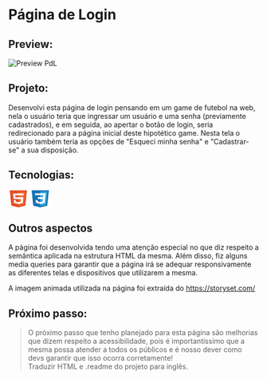 # Página de Login
## Preview:
![Preview PdL](https://user-images.githubusercontent.com/97669160/163235244-661af509-27da-46b3-b497-82bd905e127c.PNG)

## Projeto:
Desenvolvi esta página de login pensando em um game de futebol na web, nela o usuário teria que ingressar um usuário e uma senha (previamente cadastrados), e em seguida, ao apertar o botão de login, seria redirecionado para a página inicial deste hipotético game.
Nesta tela o usuário também teria as opções de "Esqueci minha senha" e "Cadastrar-se" a sua disposição.

## Tecnologias:
<div style="display: inline_block">
<img align="center" alt="James-HTML" height="35" width="40" src="https://raw.githubusercontent.com/devicons/devicon/master/icons/html5/html5-original.svg">
<img align="center" alt="James-CSS" height="35" width="40" src="https://raw.githubusercontent.com/devicons/devicon/master/icons/css3/css3-original.svg">
</div>

## Outros aspectos
A página foi desenvolvida tendo uma atenção especial no que diz respeito a semântica aplicada na estrutura HTML da mesma. 
Além disso, fiz alguns media queries para garantir que a página irá se adequar responsivamente as diferentes telas e dispositivos que utilizarem a mesma.

A imagem animada utilizada na página foi extraída do https://storyset.com/

## Próximo passo:
> O próximo passo que tenho planejado para esta página são melhorias que dizem respeito a acessibilidade, pois é importantíssimo que a mesma possa atender a todos os públicos e é nosso dever como devs garantir que isso ocorra corretamente! <br>
> Traduzir HTML e .readme do projeto para inglês.
